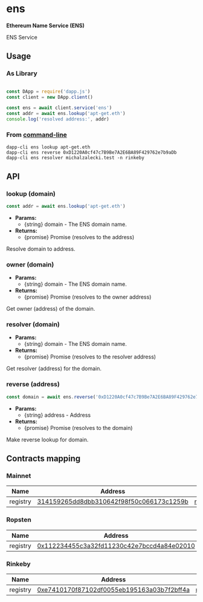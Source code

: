 
# ens
**Ethereum Name Service (ENS)**

ENS Service


## Usage

### As Library
```javascript

const DApp = require('dapp.js')
const client = new DApp.client()

const ens = await client.service('ens')
const addr = await ens.lookup('apt-get.eth')
console.log('resolved address:', addr)

```

### From [command-line](/cli)

```
dapp-cli ens lookup apt-get.eth
dapp-cli ens reverse 0xD1220A0cf47c7B9Be7A2E6BA89F429762e7b9aDb
dapp-cli ens resolver michalzalecki.test -n rinkeby
```

## API

### lookup (domain)

```js
const addr = await ens.lookup('apt-get.eth')
```

* **Params:** 
  * {string} domain - The ENS domain name. 
* **Returns:**
  * {promise} Promise (resolves to the address)

Resolve domain to address.

### owner (domain)

* **Params:** 
  * {string} domain - The ENS domain name. 
* **Returns:**
  * {promise} Promise (resolves to the owner address)

Get owner (address) of the domain.

### resolver (domain)

* **Params:** 
  * {string} domain - The ENS domain name. 
* **Returns:**
  * {promise} Promise (resolves to the resolver address)

Get resolver (address) for the domain.

### reverse (address)

```js
const domain = await ens.reverse('0xD1220A0cf47c7B9Be7A2E6BA89F429762e7b9aDb')
```

* **Params:** 
  * {string} address - Address 
* **Returns:**
  * {promise} Promise (resolves to the domain)

Make reverse lookup for domain.

## Contracts mapping

### Mainnet
Name | Address | ABI
--- | --- | ---
registry | [314159265dd8dbb310642f98f50c066173c1259b](https://etherscan.io/address/314159265dd8dbb310642f98f50c066173c1259b) | [registry.json](abi/registry.json)

### Ropsten
Name | Address | ABI
--- | --- | ---
registry | [0x112234455c3a32fd11230c42e7bccd4a84e02010](https://ropsten.etherscan.io/address/0x112234455c3a32fd11230c42e7bccd4a84e02010) | [registry.json](abi/registry.json)

### Rinkeby
Name | Address | ABI
--- | --- | ---
registry | [0xe7410170f87102df0055eb195163a03b7f2bff4a](https://rinkeby.etherscan.io/address/0xe7410170f87102df0055eb195163a03b7f2bff4a) | [registry.json](abi/registry.json)

